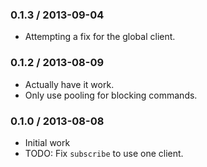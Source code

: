 ### 0.1.3 / 2013-09-04

- Attempting a fix for the global client.

### 0.1.2 / 2013-08-09

- Actually have it work.
- Only use pooling for blocking commands.

### 0.1.0 / 2013-08-08

- Initial work
- TODO: Fix `subscribe` to use one client.